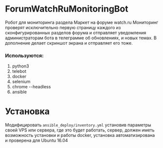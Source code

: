 # ForumWatchRuMonitoringBot
Робот для мониторинга раздела Маркет на форуме watch.ru
Мониторинг проверят исключительно первую страницу каждого из сконфигурированных разделов форума и отправляет уведомления администраторам бота в телеграмме об обновлениях, и новых темах. В дополнение делает скриншот экрана и отправляет его тоже.

### Используются:
1. python3
2. telebot
3. docker
4. selenium
4. chrome --headless 
5. ansible 

# Установка
Модифицировать `ansible_deploy/inventory.yml` установив параметры своей VPS или сервера, где это будет работать, сервер, должен иметь возможность установки и работы docker, установка автоматизирована и проверена для Ubuntu 16.04 

